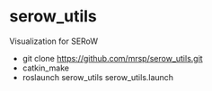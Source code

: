 # serow_utils
Visualization for SERoW

* git clone https://github.com/mrsp/serow_utils.git
* catkin_make
* roslaunch serow_utils serow_utils.launch
